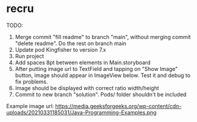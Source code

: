 # recru


TODO:
1. Merge commit "fill readme" to branch "main", without merging commit "delete readme". Do the rest on branch main
2. Update pod Kingfisher to version 7.x
3. Run project
4. Add spaces 8pt between elements in Main.storyboard
5. After putting image url to TextField and tapping on "Show Image" button, image should appear in ImageView  below. Test it and debug to fix problems.
6. Image should be displayed with correct ratio width/height
7. Commit to new branch "solution". Pods/ folder shouldn't be included

Example image url: https://media.geeksforgeeks.org/wp-content/cdn-uploads/20210331185031/Java-Programming-Examples.png